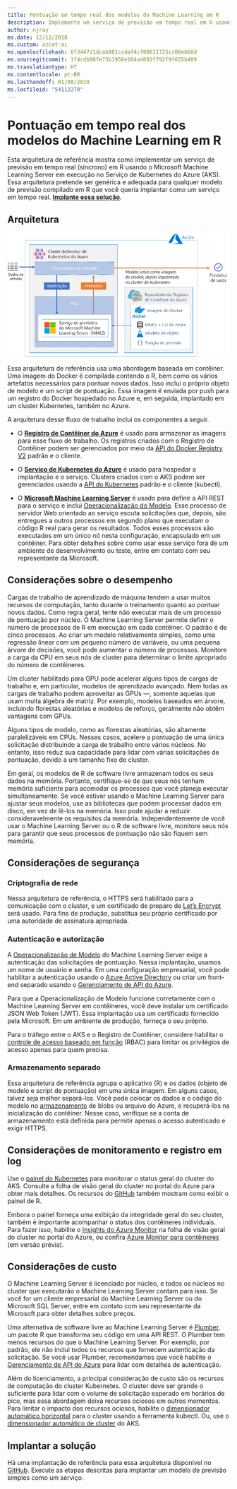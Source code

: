 ```yaml
---
title: Pontuação em tempo real dos modelos do Machine Learning em R
description: Implemente um serviço de previsão em tempo real em R usando o Machine Learning Server em execução no Serviço de Kubernetes do Azure (AKS).
author: njray
ms.date: 12/12/2018
ms.custom: azcat-ai
ms.openlocfilehash: 6f3447d1dcab801ccdaf4cf88611725cc00eb68d
ms.sourcegitcommit: 1f4cdb08fe73b1956e164ad692f792f9f635b409
ms.translationtype: HT
ms.contentlocale: pt-BR
ms.lasthandoff: 01/08/2019
ms.locfileid: "54112270"
---
```

# <a name="real-time-scoring-of-r-machine-learning-models"></a>Pontuação em tempo real dos modelos do Machine Learning em R

Esta arquitetura de referência mostra como implementar um serviço de previsão em tempo real (síncrono) em R usando o Microsoft Machine Learning Server em execução no Serviço de Kubernetes do Azure (AKS). Essa arquitetura pretende ser genérica e adequada para qualquer modelo de previsão compilado em R que você queria implantar como um serviço em tempo real. **[Implante essa solução][github]**.

## <a name="architecture"></a>Arquitetura

![Pontuação em tempo real dos modelos do Machine Learning em R no Azure][0]

Essa arquitetura de referência usa uma abordagem baseada em contêiner. Uma imagem do Docker é compilada contendo o R, bem como os vários artefatos necessários para pontuar novos dados. Isso inclui o próprio objeto de modelo e um script de pontuação. Essa imagem é enviada por push para um registro do Docker hospedado no Azure e, em seguida, implantado em um cluster Kubernetes, também no Azure.

A arquitetura desse fluxo de trabalho inclui os componentes a seguir.

- O **[Registro de Contêiner do Azure][acr]** é usado para armazenar as imagens para esse fluxo de trabalho. Os registros criados com o Registro de Contêiner podem ser gerenciados por meio da [API do Docker Registry V2][docker] padrão e o cliente.

- O **[Serviço de Kubernetes do Azure][aks]** é usado para hospedar a implantação e o serviço. Clusters criados com o AKS podem ser gerenciados usando a [API do Kubernetes][k-api] padrão e o cliente (kubectl).

- O **[Microsoft Machine Learning Server][mmls]** é usado para definir a API REST para o serviço e inclui [Operacionalização do Modelo][operationalization]. Esse processo de servidor Web orientado ao serviço escuta solicitações que, depois, são entregues a outros processos em segundo plano que executam o código R real para gerar os resultados. Todos esses processos são executados em um único nó nesta configuração, encapsulado em um contêiner. Para obter detalhes sobre como usar esse serviço fora de um ambiente de desenvolvimento ou teste, entre em contato com seu representante da Microsoft.

## <a name="performance-considerations"></a>Considerações sobre o desempenho

Cargas de trabalho de aprendizado de máquina tendem a usar muitos recursos de computação, tanto durante o treinamento quanto ao pontuar novos dados. Como regra geral, tente não executar mais de um processo de pontuação por núcleo. O Machine Learning Server permite definir o número de processos de R em execução em cada contêiner. O padrão é de cinco processos. Ao criar um modelo relativamente simples, como uma regressão linear com um pequeno número de variáveis, ou uma pequena árvore de decisões, você pode aumentar o número de processos. Monitore a carga da CPU em seus nós de cluster para determinar o limite apropriado do número de contêineres.

Um cluster habilitado para GPU pode acelerar alguns tipos de cargas de trabalho e, em particular, modelos de aprendizado avançado. Nem todas as cargas de trabalho podem aproveitar as GPUs &mdash;, somente aquelas que usam muita álgebra de matriz. Por exemplo, modelos baseados em árvore, incluindo florestas aleatórias e modelos de reforço, geralmente não obtêm vantagens com GPUs.

Alguns tipos de modelo, como as florestas aleatórias, são altamente paralelizáveis em CPUs. Nesses casos, acelere a pontuação de uma única solicitação distribuindo a carga de trabalho entre vários núcleos. No entanto, isso reduz sua capacidade para lidar com várias solicitações de pontuação, devido a um tamanho fixo de cluster.

Em geral, os modelos de R de software livre armazenam todos os seus dados na memória. Portanto, certifique-se de que seus nós tenham memória suficiente para acomodar os processos que você planeja executar simultaneamente. Se você estiver usando o Machine Learning Server para ajustar seus modelos, use as bibliotecas que podem processar dados em disco, em vez de lê-los na memória. Isso pode ajudar a reduzir consideravelmente os requisitos da memória. Independentemente de você usar o Machine Learning Server ou o R de software livre, monitore seus nós para garantir que seus processos de pontuação não são fiquem sem memória.

## <a name="security-considerations"></a>Considerações de segurança

### <a name="network-encryption"></a>Criptografia de rede

Nessa arquitetura de referência, o HTTPS será habilitado para a comunicação com o cluster, e um certificado de preparo de [Let’s Encrypt][encrypt] será usado. Para fins de produção, substitua seu próprio certificado por uma autoridade de assinatura apropriada.

### <a name="authentication-and-authorization"></a>Autenticação e autorização

A [Operacionalização de Modelo][operationalization] do Machine Learning Server exige a autenticação das solicitações de pontuação. Nessa implantação, usamos um nome de usuário e senha. Em uma configuração empresarial, você pode habilitar a autenticação usando o [Azure Active Directory][AAD] ou criar um front-end separado usando o [Gerenciamento de API do Azure][API].

Para que a Operacionalização de Modelo funcione corretamente com o Machine Learning Server em contêineres, você deve instalar um certificado JSON Web Token (JWT). Essa implantação usa um certificado fornecido pela Microsoft. Em um ambiente de produção, forneça o seu próprio.

Para o tráfego entre o AKS e o Registro de Contêiner, considere habilitar o [controle de acesso baseado em função][rbac] (RBAC) para limitar os privilégios de acesso apenas para quem precisa.

### <a name="separate-storage"></a>Armazenamento separado

Essa arquitetura de referência agrupa o aplicativo (R) e os dados (objeto de modelo e script de pontuação) em uma única imagem. Em alguns casos, talvez seja melhor separá-los. Você pode colocar os dados e o código do modelo no [armazenamento][storage] de blobs ou arquivo do Azure, e recuperá-los na inicialização do contêiner. Nesse caso, verifique se a conta de armazenamento está definida para permitir apenas o acesso autenticado e exigir HTTPS.

## <a name="monitoring-and-logging-considerations"></a>Considerações de monitoramento e registro em log

Use o [painel do Kubernetes][dashboard] para monitorar o status geral do cluster do AKS. Consulte a folha de visão geral do cluster no portal do Azure para obter mais detalhes. Os recursos do [GitHub][github] também mostram como exibir o painel de R.

Embora o painel forneça uma exibição da integridade geral do seu cluster, também é importante acompanhar o status dos contêineres individuais. Para fazer isso, habilite o [Insights do Azure Monitor][monitor] na folha de visão geral do cluster no portal do Azure, ou confira [Azure Monitor para contêineres][monitor-containers] (em versão prévia).

## <a name="cost-considerations"></a>Considerações de custo

O Machine Learning Server é licenciado por núcleo, e todos os núcleos no cluster que executarão o Machine Learning Server contam para isso. Se você for um cliente empresarial do Machine Learning Server ou do Microsoft SQL Server, entre em contato com seu representante da Microsoft para obter detalhes sobre preços.

Uma alternativa de software livre ao Machine Learning Server é [Plumber][plumber], um pacote R que transforma seu código em uma API REST. O Plumber tem menos recursos do que o Machine Learning Server. Por exemplo, por padrão, ele não inclui todos os recursos que fornecem autenticação da solicitação. Se você usar Plumber, recomendamos que você habilite o [Gerenciamento de API do Azure][API] para lidar com detalhes de autenticação.

Além do licenciamento, a principal consideração de custo são os recursos de computação do cluster Kubernetes. O cluster deve ser grande o suficiente para lidar com o volume de solicitação esperado em horários de pico, mas essa abordagem deixa recursos ociosos em outros momentos. Para limitar o impacto dos recursos ociosos, habilite o [dimensionador automático horizontal][autoscaler] para o cluster usando a ferramenta kubectl. Ou, use o [dimensionador automático de cluster][cluster-autoscaler] do AKS.

## <a name="deploy-the-solution"></a>Implantar a solução

Há uma implantação de referência para essa arquitetura disponível no [GitHub][github]. Execute as etapas descritas para implantar um modelo de previsão simples como um serviço.

<!-- links -->
[AAD]: /azure/active-directory/fundamentals/active-directory-whatis
[API]: /azure/api-management/api-management-key-concepts
[ACR]: /azure/container-registry/container-registry-intro
[AKS]: /azure/aks/intro-kubernetes
[autoscaler]: https://kubernetes.io/docs/tasks/run-application/horizontal-pod-autoscale/
[cluster-autoscaler]: /azure/aks/autoscaler
[monitor]: /azure/monitoring/monitoring-container-insights-overview
[dashboard]: /azure/aks/kubernetes-dashboard
[docker]: https://docs.docker.com/registry/spec/api/
[encrypt]: https://letsencrypt.org/
[gitHub]: https://github.com/Azure/RealtimeRDeployment
[K-API]: https://kubernetes.io/docs/reference/
[MMLS]: /machine-learning-server/what-is-machine-learning-server
[monitor-containers]: /azure/azure-monitor/insights/container-insights-overview
[operationalization]: /machine-learning-server/what-is-operationalization
[plumber]: https://www.rplumber.io
[RBAC]: /azure/role-based-access-control/overview
[storage]: /azure/storage/common/storage-introduction
[0]: ./_images/realtime-scoring-r.png
